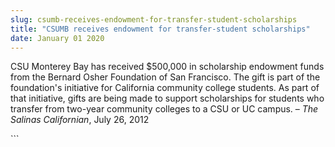```yaml
---
slug: csumb-receives-endowment-for-transfer-student-scholarships
title: "CSUMB receives endowment for transfer-student scholarships"
date: January 01 2020
---
```


 
<p>
  CSU Monterey Bay has received $500,000 in scholarship endowment funds from the
  Bernard Osher Foundation of San Francisco. The gift is part of the
  foundation's initiative for California community college students. As part of
  that initiative, gifts are being made to support scholarships for students who
  transfer from two-year community colleges to a CSU or UC campus. –
  <em>The Salinas Californian</em>, July 26, 2012
</p>
```
